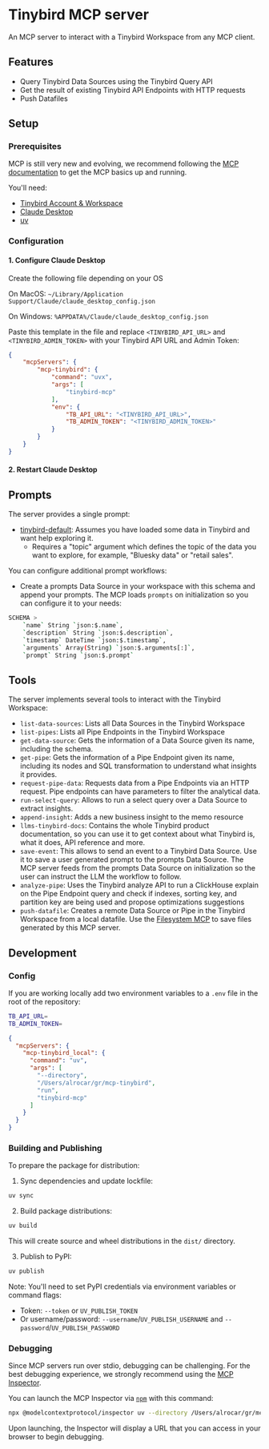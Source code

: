 # Tinybird MCP server

An MCP server to interact with a Tinybird Workspace from any MCP client.

## Features

- Query Tinybird Data Sources using the Tinybird Query API
- Get the result of existing Tinybird API Endpoints with HTTP requests
- Push Datafiles

## Setup

### Prerequisites

MCP is still very new and evolving, we recommend following the [MCP documentation](https://modelcontextprotocol.io/quickstart#prerequisites) to get the MCP basics up and running.

You'll need:
- [Tinybird Account & Workspace](https://www.tinybird.co/)
- [Claude Desktop](https://claude.ai/)
- [uv](https://docs.astral.sh/uv/getting-started/installation/)

### Configuration

#### 1. Configure Claude Desktop

Create the following file depending on your OS

On MacOS: `~/Library/Application Support/Claude/claude_desktop_config.json`

On Windows: `%APPDATA%/Claude/claude_desktop_config.json`

Paste this template in the file and replace `<TINYBIRD_API_URL>` and `<TINYBIRD_ADMIN_TOKEN>` with your Tinybird API URL and Admin Token:

```json
{
    "mcpServers": {
        "mcp-tinybird": {
            "command": "uvx",
            "args": [
                "tinybird-mcp"
            ],
            "env": {
                "TB_API_URL": "<TINYBIRD_API_URL>",
                "TB_ADMIN_TOKEN": "<TINYBIRD_ADMIN_TOKEN>"
            }
        }
    }
}
```

#### 2. Restart Claude Desktop


## Prompts

The server provides a single prompt:
- [tinybird-default](https://github.com/tinybirdco/mcp-tinybird/blob/93dd9e1d3c0e33f408fe88297151a44c1dfc049c/src/mcp-tinybird/server.py#L20): Assumes you have loaded some data in Tinybird and want help exploring it.
  - Requires a "topic" argument which defines the topic of the data you want to explore, for example, "Bluesky data" or "retail sales".

You can configure additional prompt workflows:
  - Create a prompts Data Source in your workspace with this schema and append your prompts. The MCP loads `prompts` on initialization so you can configure it to your needs:
```bash
SCHEMA >
    `name` String `json:$.name`,
    `description` String `json:$.description`,
    `timestamp` DateTime `json:$.timestamp`,
    `arguments` Array(String) `json:$.arguments[:]`,
    `prompt` String `json:$.prompt`
```

## Tools

The server implements several tools to interact with the Tinybird Workspace:
- `list-data-sources`: Lists all Data Sources in the Tinybird Workspace
- `list-pipes`: Lists all Pipe Endpoints in the Tinybird Workspace
- `get-data-source`: Gets the information of a Data Source given its name, including the schema.
- `get-pipe`: Gets the information of a Pipe Endpoint given its name, including its nodes and SQL transformation to understand what insights it provides.
- `request-pipe-data`: Requests data from a Pipe Endpoints via an HTTP request. Pipe endpoints can have parameters to filter the analytical data.
- `run-select-query`: Allows to run a select query over a Data Source to extract insights.
- `append-insight`: Adds a new business insight to the memo resource
- `llms-tinybird-docs`: Contains the whole Tinybird product documentation, so you can use it to get context about what Tinybird is, what it does, API reference and more.
- `save-event`: This allows to send an event to a Tinybird Data Source. Use it to save a user generated prompt to the prompts Data Source. The MCP server feeds from the prompts Data Source on initialization so the user can instruct the LLM the workflow to follow.
- `analyze-pipe`: Uses the Tinybird analyze API to run a ClickHouse explain on the Pipe Endpoint query and check if indexes, sorting key, and partition key are being used and propose optimizations suggestions
- `push-datafile`: Creates a remote Data Source or Pipe in the Tinybird Workspace from a local datafile. Use the [Filesystem MCP](https://github.com/modelcontextprotocol/servers/tree/main/src/filesystem) to save files generated by this MCP server.


## Development

### Config 
If you are working locally add two environment variables to a `.env` file in the root of the repository:

```sh
TB_API_URL=
TB_ADMIN_TOKEN=
```

```json
{
  "mcpServers": {
    "mcp-tinybird_local": {
      "command": "uv",
      "args": [
        "--directory",
        "/Users/alrocar/gr/mcp-tinybird",
        "run",
        "tinybird-mcp"
      ]
    }
  }
}
```

### Building and Publishing

To prepare the package for distribution:

1. Sync dependencies and update lockfile:
```bash
uv sync
```

2. Build package distributions:
```bash
uv build
```

This will create source and wheel distributions in the `dist/` directory.

3. Publish to PyPI:
```bash
uv publish
```

Note: You'll need to set PyPI credentials via environment variables or command flags:
- Token: `--token` or `UV_PUBLISH_TOKEN`
- Or username/password: `--username`/`UV_PUBLISH_USERNAME` and `--password`/`UV_PUBLISH_PASSWORD`

### Debugging

Since MCP servers run over stdio, debugging can be challenging. For the best debugging
experience, we strongly recommend using the [MCP Inspector](https://github.com/modelcontextprotocol/inspector).


You can launch the MCP Inspector via [`npm`](https://docs.npmjs.com/downloading-and-installing-node-js-and-npm) with this command:

```bash
npx @modelcontextprotocol/inspector uv --directory /Users/alrocar/gr/mcp-tinybird run tinybird-mcp
```

Upon launching, the Inspector will display a URL that you can access in your browser to begin debugging.